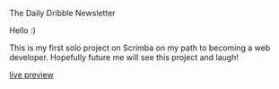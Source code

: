 The Daily Dribble Newsletter

Hello :)

This is my first solo project on Scrimba on my path to becoming a web developer. Hopefully future me will see this project and laugh!

<a href="https://dailydribblenewsletter.netlify.app/">live preview</a>
